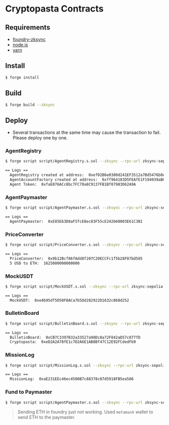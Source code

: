 # Cryptopasta Contracts

## Requirements

- [foundry-zksync](https://github.com/matter-labs/foundry-zksync)
- [node.js](https://nodejs.org/en/download/)
- [yarn](https://yarnpkg.com/getting-started/install)

## Install

```bash
$ forge install
```

## Build

```bash
$ forge build --zksync
```

## Deploy

- Several transactions at the same time may cause the transaction to fail. Please deploy one by one.

### AgentRegistry

```bash
$ forge script script/AgentRegistry.s.sol --zksync --rpc-url zksync-sepolia --account piatoss --sender 0x965B0E63e00E7805569ee3B428Cf96330DFc57EF --legacy --broadcast -vvvv

== Logs ==
  AgentRegistry created at address:  0xef02B6e0380d241EF3512a7Bd5476b0A0B7d37f3
  AgentAccountFactory created at address:  0xff964183D5FEAfE1F194939aB00d423348277f6d
  Agent Token:  0xfaE076ACc8bc7FC70a8C9137FB1Bf07983D62A9A
```

### AgentPaymaster

```bash
$ forge script script/AgentPaymaster.s.sol --zksync --rpc-url zksync-sepolia --account piatoss --sender 0x965B0E63e00E7805569ee3B428Cf96330DFc57EF --legacy --broadcast -vvvv

== Logs ==
  AgentPaymaster:  0xE85E63D8aF5fcE8ec83F55cE242b60003E61C3B1
```

### PriceConverter

```bash
$ forge script script/PriceConverter.s.sol --zksync --rpc-url zksync-sepolia --account piatoss --sender 0x965B0E63e00E7805569ee3B428Cf96330DFc57EF --legacy --broadcast -vvvv

== Logs ==
  PriceConverter:  0x9b12Bcf86fAdd8f207C20ECCFc1f5b28F87bd585
  5 USD to ETH:  1625000000000000
```

### MockUSDT

```bash
$ forge script script/MockUSDT.s.sol --zksync --rpc-url zksync-sepolia --account piatoss --sender 0x965B0E63e00E7805569ee3B428Cf96330DFc57EF --legacy --broadcast -vvvv

== Logs ==
  MockUSDT:  0xe4b95df5D50F8ACa7b5Dd282922D1632c868d252
```

### BulletinBoard

```bash
$ forge script script/BulletinBoard.s.sol --zksync --rpc-url zksync-sepolia --account piatoss --sender 0x965B0E63e00E7805569ee3B428Cf96330DFc57EF --legacy --broadcast -vvvv

== Logs ==
  BulletinBoard:  0xCB7C3397B32a33527a98Dc8a72F842aD57c077fD
  Cryptopasta:  0xeD2A2A78fE1c7D2A6E1AB8Bf47C12E92FCdedFb9
```

### MissionLog

```bash
$ forge script script/MissionLog.s.sol --zksync --rpc-url zksync-sepolia --account piatoss --sender 0x965B0E63e00E7805569ee3B428Cf96330DFc57EF --legacy --broadcast -vvvv

== Logs ==
  MissionLog:  0xaE231EEc46ec4500B7c88378c07d5918FB5ea586
```

### Fund to Paymaster

```bash
$ forge script script/AgentPaymaster.s.sol --zksync --rpc-url zksync-sepolia --account piatoss --sender 0x965B0E63e00E7805569ee3B428Cf96330DFc57EF --legacy --broadcast -vvvv --sig "fund(address)" -- 0xE85E63D8aF5fcE8ec83F55cE242b60003E61C3B1
```

> Sending ETH in foundry just not working. Used `metamask` wallet to send ETH to the paymaster.
